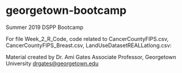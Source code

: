 # georgetown-bootcamp
Summer 2019 DSPP Bootcamp

For file Week_2_R_Code, code related to CancerCountyFIPS.csv, CancerCountyFIPS_Breast.csv, LandUseDatasetREALLatlong.csv:

Material created by Dr. Ami Gates
Associate Professor, Georgetown University
drgates@georgetown.edu
